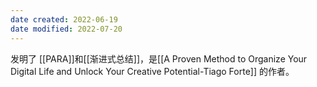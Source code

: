 ```yaml
---
date created: 2022-06-19
date modified: 2022-07-20
---
```


发明了 [[PARA]]和[[渐进式总结]]，是[[A Proven Method to Organize Your Digital Life and Unlock Your Creative Potential-Tiago Forte]] 的作者。
